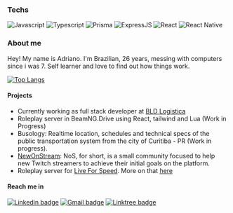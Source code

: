 ### Techs
![Javascript](https://img.shields.io/badge/JavaScript-323330?style=for-the-badge&logo=javascript&logoColor=F7DF1E) ![Typescript](https://img.shields.io/badge/TypeScript-007ACC?style=for-the-badge&logo=typescript&logoColor=white) ![Prisma](https://img.shields.io/badge/prisma-283140?style=for-the-badge&logo=prisma&logoColor=white) ![ExpressJS](https://img.shields.io/badge/Express.js-000000?style=for-the-badge&logo=express&logoColor=white) ![React](https://img.shields.io/badge/React-20232A?style=for-the-badge&logo=react&logoColor=61DAFB) ![React Native](	https://img.shields.io/badge/React_Native-20232A?style=for-the-badge&logo=react&logoColor=61DAFB)

### About me
Hey! My name is Adriano. I'm Brazilian, 26 years, messing with computers since i was 7. Self learner and love to find out how things work.

[![Top Langs](https://github-readme-stats.vercel.app/api/top-langs/?username=trezub&layout=compact&theme=react&hide_border=true&border_radius=0)](https://github.com/anuraghazra/github-readme-stats)

#### Projects
- Currently working as full stack developer at [BLD Logistica](https://bldlogistica.com.br)
- Roleplay server in BeamNG.Drive using React, tailwind and Lua (Work in Progress)
- Busology: Realtime location, schedules and technical specs of the public transportation system from the city of Curitiba - PR (Work in progress).
- [NewOnStream](https://github.com/NewOnStream): NoS, for short, is a small community focused to help new Twitch streamers to achieve their initial goals on the platform.
- Roleplay server for [Live For Speed](https://lfs.net). More on that [here](https://github.com/Trezub/insim-client-node)

#### Reach me in
[![Linkedin badge](https://img.shields.io/badge/-Adriano_Trezub_D%C3%A9a-273c75?style=for-the-badge&labelColor=192a56&logo=linkedin&logoColor=white&link=https://linkedin.com/in/adriano-dea)](https://linkedin.com/in/adriano-dea)
[![Gmail badge](https://img.shields.io/badge/-adriano.trezub@gmail.com-273c75?style=for-the-badge&labelColor=192a56&logo=gmail&logoColor=white&link=mailto:adriano.trezub@gmail.com)](mailto:adriano.trezub@gmail.com)
[![Linktree badge](https://img.shields.io/badge/-Trezub-273c75?style=for-the-badge&labelColor=192a56&logo=linktree&logoColor=white&link=https://linktr.ee/Trezub)](https://linktr.ee/Trezub)
